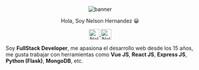 
 <p align="center">
  <img src="https://i.ibb.co/y0mZ7tk/nelson-developer.png" alt="banner"/>
</p>

<p align="center"> 
Hola, Soy Nelson Hernandez 😀
</p>
<p align="center">
  <a href="https://www.instagram.com/nelsonhermendz/" target="blank">
    <img align="center" src="https://cdn.jsdelivr.net/npm/simple-icons@3.0.1/icons/instagram.svg" alt="Nelson-developer" height="28px" width="28px" />
  </a>
   <a href="https://medium.com/@nelsonher019" target="blank">
    <img align="center" src="https://cdn-images-1.medium.com/max/1200/1*6_fgYnisCa9V21mymySIvA.png" alt="Nelson-developer" height="28px" width="28px" />
  </a>
</p>


Soy **FullStack Developer**, me apasiona el desarrollo web desde los 15 años, me gusta trabajar con herramientas como **Vue JS**, **React JS**, **Express JS**, **Python (Flask)**, **MongoDB**, etc.
